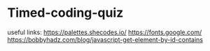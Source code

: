 # Timed-coding-quiz

useful links: 
https://palettes.shecodes.io/
https://fonts.google.com/
https://bobbyhadz.com/blog/javascript-get-element-by-id-contains
